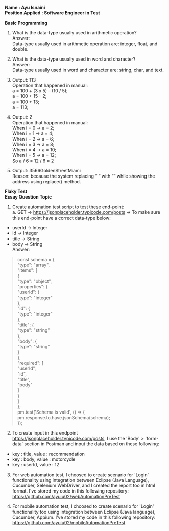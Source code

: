 **Name : Ayu Isnaini <br/>
Position Applied : Software Engineer in Test<br/>**

**Basic Programming**<br/>
1.	What is the data-type usually used in arithmetic operation? <br/>
Answer: <br/>
Data-type usually used in arithmetic operation are: integer, float, and double.<br/>

2.	What is the data-type usually used in word and character? <br/>
Answer:<br/>
Data-type usually used in word and character are: string, char, and text.<br/>

3.	Output: 113<br/>
Operation that happened in manual:<br/>
a = 100 + (3 x 5) – (10 / 5);<br/>
a = 100 + 15 – 2;<br/>
a = 100 + 13;<br/>
a = 113;<br/>

4.	Output: 2<br/>
Operation that happened in manual:<br/>
When i = 0 -> a = 2;<br/>
When i = 1 -> a = 4;<br/>
When i = 2 -> a = 6;<br/>
When i = 3 -> a = 8;<br/>
When i = 4 -> a = 10;<br/>
When i = 5 -> a = 12;<br/>
So a / 6 = 12 / 6 = 2<br/>

5.	Output: 3566GoldenStreetMiami<br/>
Reason: because the system replacing “ “ with “” while showing the address using replace() method.<br/>

**Flaky Test**<br/>
**Essay Question Topic**<br/>
1. Create automation test script to test these end-point:<br/>
a. GET -> https://jsonplaceholder.typicode.com/posts -> To make sure this
end-point have a correct data-type below:
- userId -> Integer<br/>
- id -> Integer<br/>
- title -> String<br/>
- body -> String<br/>
Answer:<br/>
>const schema = {<br/>
  "type": "array",<br/>
  "items": [<br/>
    {<br/>
      "type": "object",<br/>
      "properties": {<br/>
        "userId": {<br/>
          "type": "integer"<br/>
        },<br/>
        "id": {<br/>
          "type": "integer"<br/>
        },<br/>
        "title": {<br/>
          "type": "string"<br/>
        },<br/>
        "body": {<br/>
          "type": "string"<br/>
        }<br/>
      },<br/>
      "required": [<br/>
        "userId",<br/>
        "id",<br/>
        "title",<br/>
        "body"<br/>
      ]<br/>
    }<br/>
  ]<br/>
};<br/>
pm.test('Schema is valid', () => {<br/>
    pm.response.to.have.jsonSchema(schema);<br/>
});

2. To create input in this endpoint https://jsonplaceholder.typicode.com/posts, I use the 'Body' > 'form-data' section in Postman and input the data based on these following:<br/>
- key : title, value : recommendation
- key : body, value : motorcycle
- key : userId, value : 12

3. For web automation test, I choosed to create scenario for 'Login' functionality using integration between Eclipse (Java Language), Cucumber, Selenium WebDriver, and I created the report too in html format. I've stored my code in this following repository: https://github.com/ayuiu02/webAutomationPreTest

5. For mobile automation test, I choosed to create scenario for 'Login' functionality too using integration between Eclipse (Java language), Cucumber, Appium. I've stored my code in this following repository: https://github.com/ayuiu02/mobileAutomationPreTest
